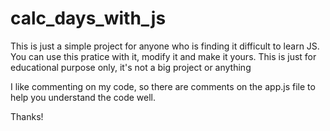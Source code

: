 # calc_days_with_js

This is just a simple project for anyone who is finding it difficult to learn JS.
You can use this pratice with it, modify it and make it yours.
This is just for educational purpose only, it's not a big project or anything

I like commenting on my code, so there are comments on the app.js file to help you understand the code well.

Thanks!
